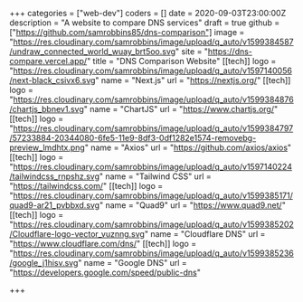 +++
categories = ["web-dev"]
coders = []
date = 2020-09-03T23:00:00Z
description = "A website to compare DNS services"
draft = true
github = ["https://github.com/samrobbins85/dns-comparison"]
image = "https://res.cloudinary.com/samrobbins/image/upload/q_auto/v1599384587/undraw_connected_world_wuay_brt5oo.svg"
site = "https://dns-compare.vercel.app/"
title = "DNS Comparison Website"
[[tech]]
logo = "https://res.cloudinary.com/samrobbins/image/upload/q_auto/v1597140056/next-black_csivx6.svg"
name = "Next.js"
url = "https://nextjs.org/"
[[tech]]
logo = "https://res.cloudinary.com/samrobbins/image/upload/q_auto/v1599384876/chartjs_bbnev1.svg"
name = "ChartJS"
url = "https://www.chartjs.org/"
[[tech]]
logo = "https://res.cloudinary.com/samrobbins/image/upload/q_auto/v1599384797/57233884-20344080-6fe5-11e9-8df3-0df1282e1574-removebg-preview_lmdhtx.png"
name = "Axios"
url = "https://github.com/axios/axios"
[[tech]]
logo = "https://res.cloudinary.com/samrobbins/image/upload/q_auto/v1597140224/tailwindcss_rnpshz.svg"
name = "Tailwind CSS"
url = "https://tailwindcss.com/"
[[tech]]
logo = "https://res.cloudinary.com/samrobbins/image/upload/q_auto/v1599385171/quad9-ar21_pvbbxd.svg"
name = "Quad9"
url = "https://www.quad9.net/"
[[tech]]
logo = "https://res.cloudinary.com/samrobbins/image/upload/q_auto/v1599385202/Cloudflare-logo-vector_vuznng.svg"
name = "Cloudflare DNS"
url = "https://www.cloudflare.com/dns/"
[[tech]]
logo = "https://res.cloudinary.com/samrobbins/image/upload/q_auto/v1599385236/google_j1hisv.svg"
name = "Google DNS"
url = "https://developers.google.com/speed/public-dns"

+++
